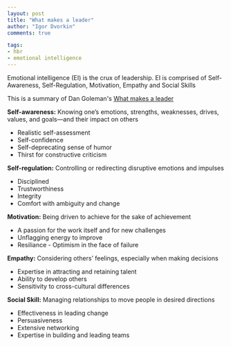```yaml
--- 
layout: post
title: "What makes a leader"
author: "Igor Dvorkin"
comments: true

tags:
- hbr
- emotional intelligence
---
```


Emotional intelligence (EI) is the crux of leadership. EI is comprised of Self-Awareness, Self-Regulation, Motivation, Empathy and Social Skills

This is a summary of Dan Goleman's [What makes a leader](https://hbr.org/2004/01/what-makes-a-leader)

__Self-awareness:__	Knowing one’s emotions, strengths, weaknesses, drives, values, and goals—and their impact on others	

* Realistic self-assessment
* Self-confidence
* Self-deprecating sense of humor
* Thirst for constructive criticism

__Self-regulation:__	Controlling or redirecting disruptive emotions and impulses	

* Disciplined
* Trustworthiness
* Integrity
* Comfort with ambiguity and change

__Motivation:__	Being driven to achieve for the sake of achievement	

* A passion for the work itself and for new challenges
* Unflagging energy to improve
* Resiliance - Optimism in the face of failure 

__Empathy:__	Considering others’ feelings, especially when making decisions	

* Expertise in attracting and retaining talent
* Ability to develop others
* Sensitivity to cross-cultural differences

__Social Skill:__	Managing relationships to move people in desired directions	

* Effectiveness in leading change
* Persuasiveness
* Extensive networking
* Expertise in building and leading teams
